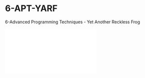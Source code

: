 # 6-APT-YARF
6-Advanced Programming Techniques - Yet Another Reckless Frog

![YARF Handouts](yarf-slides-handouts_red.pdf)
